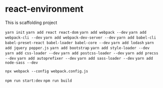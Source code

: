 # react-environment
This is scaffolding project

`yarn init`
`yarn add react react-dom`
`yarn add webpack --dev`
`yarn add webpack-cli --dev`
`yarn add webpack-dev-server --dev`
`yarn add babel-cli babel-preset-react babel-loader babel-core --dev`
`yarn add lodash`
`yarn add jquery popper.js`
`yarn add bootstrap`
`yarn add style-loader --dev`
`yarn add css-loader --dev`
`yarn add postcss-loader --dev`
`yarn add precss --dev`
`yarn add autoprefixer --dev`
`yarn add sass-loader --dev`
`yarn add node-sass --dev`


`npx webpack --config webpack.config.js`

`npm run start:dev`
`npm run build`